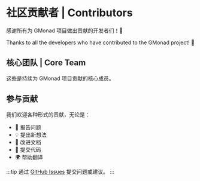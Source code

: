 <script setup>
import { VPTeamMembers } from 'vitepress/theme'

const members = [
  {
    avatar: 'https://avatars.githubusercontent.com/u/16284115?s=400&u=421bf4e971a70e62fd9426e265a12eefc4aed991&v=4',
    name: 'Ian Xu',
    title: 'DevRel & Developer',
    links: [
      { icon: 'github', link: 'https://github.com/panyongxu1002' },
      { icon: 'twitter', link: 'https://twitter.com/imxy007' }
    ]
  },
 {
    avatar: 'https://avatars.githubusercontent.com/u/16130308?v=4',
    name: '小符',
    title: 'Blockchain Developer/Gopher/React',
    links: [
      { icon: 'github', link: 'https://github.com/smallfu6' },
      { icon: 'twitter', link: 'https://x.com/smallfu666' }
    ]
  },
  {
    avatar: 'https://avatars.githubusercontent.com/u/57891230?v=4',
    name: 'Seven',
    title: 'Developer/Front-end/Node',
    links: [
      { icon: 'github', link: 'https://github.com/Wangmbo' },
      { icon: 'twitter', link: 'https://x.com/_Seven7777777' }
    ]
  },
  {
    avatar: 'https://avatars.githubusercontent.com/u/4446580?v=4',
    name: 'King',
    title: 'Developer/Full Stack/Rust',
    links: [
      { icon: 'github', link: 'https://github.com/lispking' },
      { icon: 'twitter', link: 'https://x.com/lispking' }
    ]
  },
]
</script>

# 社区贡献者 | Contributors

感谢所有为 GMonad 项目做出贡献的开发者们！🙏

Thanks to all the developers who have contributed to the GMonad project! 🙏

## 核心团队 | Core Team

这些是持续为 GMonad 项目贡献的核心成员。

<VPTeamMembers size="medium" :members="members" />

## 参与贡献

我们欢迎各种形式的贡献，无论是：

- 🐛 报告问题
- 💡 提出新想法
- 📝 改进文档
- 🔧 提交代码
- 🌍 帮助翻译

<!-- 加入我们的 [Discord](https://discord.gg/your-invite-link) 或 [Telegram](https://t.me/your-group) 群组，与其他贡献者交流！ -->

:::tip
通过 [GitHub Issues](https://github.com/monad-cn/gmonad.cc/issues) 提交问题或建议。
:::
